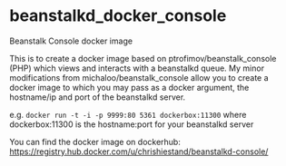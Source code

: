 # beanstalkd_docker_console
Beanstalk Console docker image

This is to create a docker image based on ptrofimov/beanstalk_console (PHP) which views and interacts with a beanstalkd queue.
My minor modifications from michaloo/beanstalk_console allow you to create a docker image to which you may pass as a docker argument, the hostname/ip and port of the beanstalkd server.

e.g.
`docker run -t -i -p 9999:80 5361 dockerbox:11300`
  where dockerbox:11300 is the hostname:port for your beanstalkd server

You can find the docker image on dockerhub: https://registry.hub.docker.com/u/chrishiestand/beanstalkd-console/

